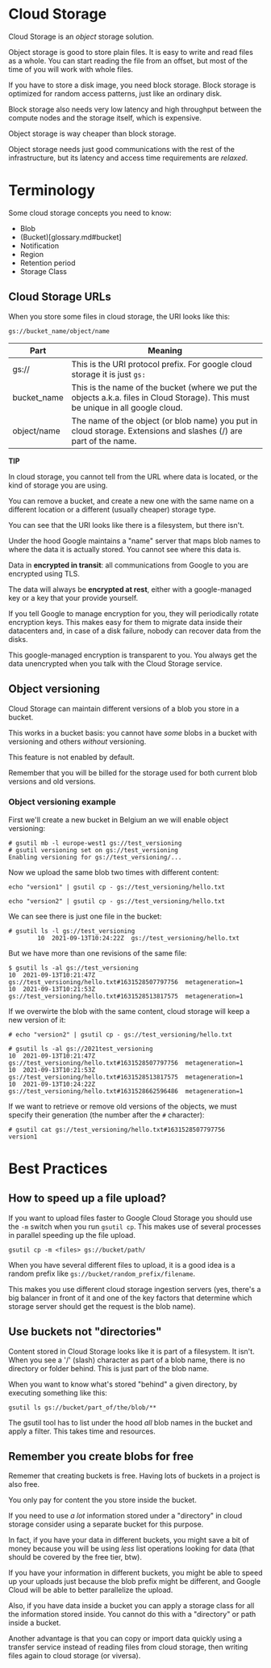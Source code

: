 # Cloud Storage

Cloud Storage is an *object* storage solution.

Object storage is good to store plain files.
It is easy to write and read files as a whole. You can start reading the file from an offset, but most of the time of you will work with whole files.

If you have to store a disk image, you need block storage. Block storage is optimized for random access patterns, just like an ordinary disk.

Block storage also needs very low latency and high throughput between the compute nodes and the storage itself, which is expensive.

Object storage is way cheaper than block storage. 

Object storage needs just good communications with the rest of the infrastructure, but its latency and access time requirements are _relaxed_.

# Terminology

Some cloud storage concepts you need to know:

- Blob
- (Bucket)[glossary.md#bucket]
- Notification
- Region
- Retention period
- Storage Class


## Cloud Storage URLs

When you store some files in cloud storage, the URI looks like this:

```
gs://bucket_name/object/name
```

| Part | Meaning |
|------|---------|
| gs:// | This is the URI protocol prefix. For google cloud storage it is just `gs:` |
| bucket_name | This is the name of the bucket (where we put the objects a.k.a. files in Cloud Storage). This must be unique in all google cloud. |
| object/name | The name of the object (or blob name) you put in cloud storage. Extensions and slashes (/) are part of the name. |

**TIP**

   In cloud storage, you cannot tell from the URL  where data is located, or the kind of storage you are using.

   You can remove a bucket, and create a new one with the same name on a different location or a different (usually cheaper) storage type. 

You can see that the URI looks like there is a filesystem, but there isn't.

Under the hood Google maintains a "name" server that maps blob names to where the data it is actually stored. You cannot see where this data is.

Data in **encrypted in transit**: all communications from Google to you are encrypted using TLS.

The data will always be **encrypted at rest**, either with a google-managed key or a key that your provide yourself. 

If you tell Google to manage encryption for you, they will periodically rotate encryption keys. This makes easy for them to migrate data inside their datacenters and, in case of a disk failure, nobody can recover data from the disks.

This google-managed encryption is transparent to you. You always get the data unencrypted when you talk with the Cloud Storage service.

## Object versioning

Cloud Storage can maintain different versions of a blob you store in a bucket.

This works in a bucket basis: you cannot have *some* blobs in a bucket with versioning and others *without* versioning.

This feature is not enabled by default.

Remember that you will be billed for the storage used for both current blob versions and old versions.

### Object versioning example

First we'll create a new bucket in Belgium an we will enable object versioning:

```
# gsutil mb -l europe-west1 gs://test_versioning
# gsutil versioning set on gs://test_versioning
Enabling versioning for gs://test_versioning/...
```

Now we upload the same blob two times with different content:
```
echo "version1" | gsutil cp - gs://test_versioning/hello.txt

echo "version2" | gsutil cp - gs://test_versioning/hello.txt
```

We can see there is just one file in the bucket:
```
# gsutil ls -l gs://test_versioning
        10  2021-09-13T10:24:22Z  gs://test_versioning/hello.txt
```

But we have more than one revisions of the same file:
```
$ gsutil ls -al gs://test_versioning
10  2021-09-13T10:21:47Z  gs://test_versioning/hello.txt#1631528507797756  metageneration=1
10  2021-09-13T10:21:53Z  gs://test_versioning/hello.txt#1631528513817575  metageneration=1
```

If we overwirte the blob with the same content, cloud storage will keep a new version of it:

```
# echo "version2" | gsutil cp - gs://test_versioning/hello.txt

# gsutil ls -al gs://2021test_versioning
10  2021-09-13T10:21:47Z  gs://test_versioning/hello.txt#1631528507797756  metageneration=1
10  2021-09-13T10:21:53Z  gs://test_versioning/hello.txt#1631528513817575  metageneration=1
10  2021-09-13T10:24:22Z  gs://test_versioning/hello.txt#1631528662596486  metageneration=1
```

If we want to retrieve or remove old versions of the objects, we must specify their generation (the number after the `#` character):


```
# gsutil cat gs://test_versioning/hello.txt#1631528507797756
version1
```

# Best Practices

## How to speed up a file upload?

If you want to upload files faster to Google Cloud Storage you should use the `-m` switch when you run `gsutil cp`. This makes use of several processes in parallel speeding up the file upload.

```
gsutil cp -m <files> gs://bucket/path/
```

When you have several different files to upload, it is a good idea is a random prefix like `gs://bucket/random_prefix/filename`.

This makes you use different cloud storage ingestion servers (yes, there's a big balancer in front of it and one of the key factors that determine which storage server should get the request is the blob name).

## Use buckets not "directories"

Content stored in Cloud Storage looks like it is part of a filesystem. It isn't.
When you see a '/' (slash) character as part of a blob name, there is no directory or folder behind.
This is just part of the blob name.

When you want to know what's stored "behind" a given directory, by executing something like this:

```
gsutil ls gs://bucket/part_of/the/blob/**
```

The gsutil tool has to list under the hood *all* blob names in the bucket and apply a filter.
This takes time and resources.

## Remember you create blobs for free

Rememer that creating buckets is free.
Having lots of buckets in a project is also free.

You only pay for content the you store inside the bucket.

If you need to use _a lot_ information stored under a "directory" in cloud storage consider using a separate bucket for this purpose.


In fact, if you have your data in different buckets, you might save a bit of money because you will be using *less* list operations looking for data (that should be covered by the free tier, btw).

If you have your information in different buckets, you might be able to speed up your uploads just because the blob prefix might be different, and Google Cloud will be able to better parallelize the upload.

Also, if you have data inside a bucket you can apply a storage class for all the information stored inside. You cannot do this with a "directory" or path inside a bucket.

Another advantage is that you can  copy or import data quickly using a transfer service instead of reading files from cloud storage, then writing files again to cloud storage (or viversa).
